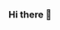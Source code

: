 ### Hi there 👋

<!--
**Moribindaka/moribindaka** is a ✨ _special_ ✨ repository because its `README.md` (this file) appears on your GitHub profile.

Here are some ideas to get you started:
Am still a college student and am still learning the basic ideas of html, css, javascript 
But at time goes on i will learn more
🌱 I’m currently learnng...
